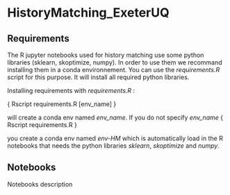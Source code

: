 # HistoryMatching_ExeterUQ

## Requirements

The R jupyter notebooks used for history matching use some python libraries (sklearn, skoptimize, numpy). In order to use them we recommand installing them in a conda environnement. You can use the *requirements.R* script for this purpose. It will install all required python libraries.

Installing requirements with *requirements.R* :

{ Rscript requirements.R [env_name] }

will create a conda env named *env_name*. If you do not specify *env_name* 
{ Rscript requirements.R }

you create a conda env named *env-HM* which is automatically load in the R notebooks that needs the python libraries *sklearn*, *skoptimize* and *numpy*. 

## Notebooks

Notebooks description